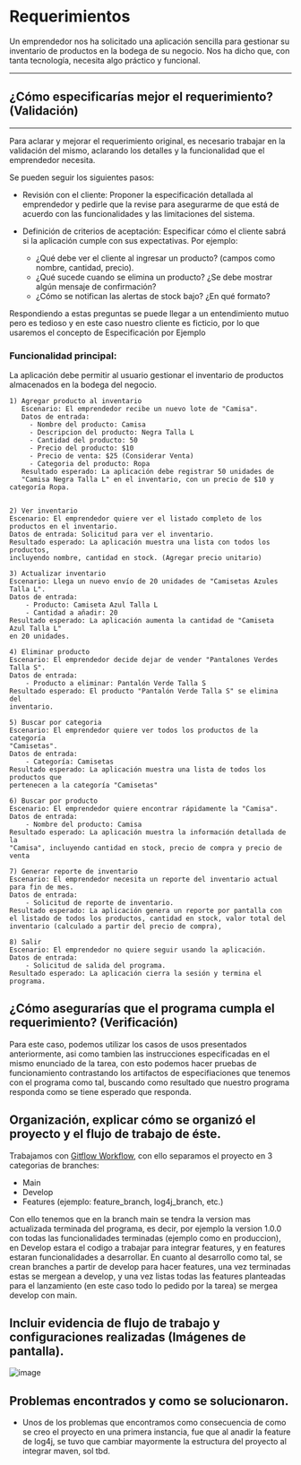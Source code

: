 # Requerimientos
Un emprendedor nos ha solicitado una aplicación sencilla para gestionar su inventario de productos en la bodega de su negocio. 
Nos ha dicho que, con tanta tecnología, necesita algo práctico y funcional.

---
## ¿Cómo especificarías mejor el requerimiento? (Validación)

---
Para aclarar y mejorar el requerimiento original, es necesario trabajar en la validación del mismo, aclarando los detalles y la funcionalidad que el emprendedor necesita.

Se pueden seguir los siguientes pasos:
- Revisión con el cliente: Proponer la especificación detallada al emprendedor y 
  pedirle que la revise para asegurarme de que está de acuerdo con las funcionalidades 
  y las limitaciones del sistema.

- Definición de criterios de aceptación: Especificar cómo el cliente sabrá si la aplicación cumple con sus expectativas. 
  Por ejemplo:
   - ¿Qué debe ver el cliente al ingresar un producto? (campos como nombre, cantidad, precio).
   - ¿Qué sucede cuando se elimina un producto? ¿Se debe mostrar algún mensaje de confirmación?
   - ¿Cómo se notifican las alertas de stock bajo? ¿En qué formato?
 
Respondiendo a estas preguntas se puede llegar a un entendimiento mutuo pero es tedioso y en este caso nuestro cliente es ficticio,
por lo que usaremos el concepto de Especificación por Ejemplo
### Funcionalidad principal:
La aplicación debe permitir al usuario gestionar el inventario de productos almacenados en la bodega del negocio.
```
1) Agregar producto al inventario
   Escenario: El emprendedor recibe un nuevo lote de "Camisa".
   Datos de entrada:
     - Nombre del producto: Camisa 
     - Descripcion del producto: Negra Talla L
     - Cantidad del producto: 50
     - Precio del producto: $10
     - Precio de venta: $25 (Considerar Venta)
     - Categoria del producto: Ropa
   Resultado esperado: La aplicación debe registrar 50 unidades de 
   "Camisa Negra Talla L" en el inventario, con un precio de $10 y categoría Ropa.
   
```
```
2) Ver inventario
Escenario: El emprendedor quiere ver el listado completo de los 
productos en el inventario.
Datos de entrada: Solicitud para ver el inventario.
Resultado esperado: La aplicación muestra una lista con todos los productos, 
incluyendo nombre, cantidad en stock. (Agregar precio unitario)
```
```
3) Actualizar inventario
Escenario: Llega un nuevo envío de 20 unidades de "Camisetas Azules Talla L".
Datos de entrada:
    - Producto: Camiseta Azul Talla L
    - Cantidad a añadir: 20
Resultado esperado: La aplicación aumenta la cantidad de "Camiseta Azul Talla L"
en 20 unidades.
```

```
4) Eliminar producto
Escenario: El emprendedor decide dejar de vender "Pantalones Verdes Talla S".
Datos de entrada:
    - Producto a eliminar: Pantalón Verde Talla S
Resultado esperado: El producto "Pantalón Verde Talla S" se elimina del
inventario.
```
```
5) Buscar por categoria
Escenario: El emprendedor quiere ver todos los productos de la categoría 
"Camisetas".
Datos de entrada:
    - Categoría: Camisetas
Resultado esperado: La aplicación muestra una lista de todos los productos que
pertenecen a la categoría "Camisetas"
```
```
6) Buscar por producto
Escenario: El emprendedor quiere encontrar rápidamente la "Camisa".
Datos de entrada:
    - Nombre del producto: Camisa
Resultado esperado: La aplicación muestra la información detallada de la
"Camisa", incluyendo cantidad en stock, precio de compra y precio de venta
```
```
7) Generar reporte de inventario
Escenario: El emprendedor necesita un reporte del inventario actual para fin de mes.
Datos de entrada:
    - Solicitud de reporte de inventario.
Resultado esperado: La aplicación genera un reporte por pantalla con el listado de todos los productos, cantidad en stock, valor total del inventario (calculado a partir del precio de compra), 
```
```
8) Salir
Escenario: El emprendedor no quiere seguir usando la aplicación.
Datos de entrada:
    - Solicitud de salida del programa.
Resultado esperado: La aplicación cierra la sesión y termina el programa.
```

## ¿Cómo asegurarías que el programa cumpla el requerimiento? (Verificación)
Para este caso, podemos utilizar los casos de usos presentados anteriormente, asi como tambien las instrucciones especificadas en el mismo enunciado de la tarea, con esto podemos hacer pruebas de funcionamiento contrastando los artifactos de especifiaciones que tenemos con el programa como tal, buscando como resultado que nuestro programa responda como se tiene esperado que responda.

## Organización, explicar cómo se organizó el proyecto y el flujo de trabajo de éste.
Trabajamos con [Gitflow Workflow](https://www.atlassian.com/git/tutorials/comparing-workflows/gitflow-workflow#:~:text=What%20is%20Gitflow%3F,lived%20branches%20and%20larger%20commits.), con ello separamos el proyecto en 3 categorias de branches:
  - Main
  - Develop
  - Features (ejemplo: feature_branch, log4j_branch, etc.)

    
Con ello tenemos que en la branch main se tendra la version mas actualizada terminada del programa, es decir, por ejemplo la version 1.0.0 con todas las funcionalidades terminadas (ejemplo como en produccion), en Develop estara el codigo a trabajar para integrar features, y en features estaran funcionalidades a desarrollar.
En cuanto al desarrollo como tal, se crean branches a partir de develop para hacer features, una vez terminadas estas se mergean a develop, y una vez listas todas las features planteadas para el lanzamiento (en este caso todo lo pedido por la tarea) se mergea develop con main. 

## Incluir evidencia de flujo de trabajo y configuraciones realizadas (Imágenes de pantalla).
![image](https://github.com/user-attachments/assets/6f308cc6-3bea-4d9e-ac48-44a68e829787)

## Problemas encontrados y como se solucionaron.
- Unos de los problemas que encontramos como consecuencia de como se creo el proyecto en una primera instancia, fue que al anadir la feature de log4j, se tuvo que cambiar mayormente la estructura del proyecto al integrar maven, sol tbd.
